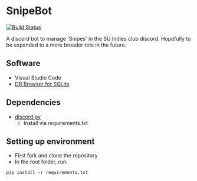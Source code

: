 # SnipeBot
[![Build Status](https://travis-ci.com/jsnells1/SnipeBot.svg?branch=master)](https://travis-ci.com/jsnells1/SnipeBot)

A discord bot to manage 'Snipes' in the SU Indies club discord. Hopefully to be expanded to a more broader role in the future.

## Software

* Visual Studio Code
* [DB Browser for SQLite](https://sqlitebrowser.org/dl/)

## Dependencies

* [discord.py](https://github.com/Rapptz/discord.py)
  * Install via requirements.txt
 
## Setting up environment

* First fork and clone the repository
* In the root folder, run:
~~~
pip install -r requirements.txt
~~~
